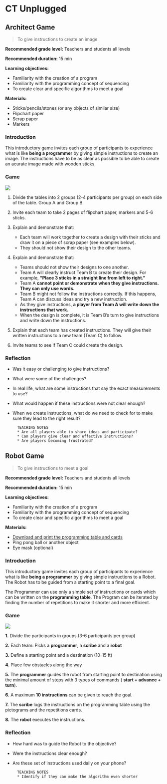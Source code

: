 # CT Unplugged

## Architect Game
> To give instructions to create an image

**Recommended grade level:** Teachers and students all levels

**Recommended duration:** 15 min

**Learning objectives:** 
* Familiarity with the creation of a program
* Familiarity with the programming concept of sequencing
* To create clear and specific algorithms to meet a goal

**Materials:**
* Sticks/pencils/stones (or any objects of similar size)
* Flipchart paper
* Scrap paper
* Markers

### Introduction 

This introductory game invites each group of participants to experience what is like **being a programmer** by giving simple instructions to create an image. The instructions have to be as clear as possible to be able to create an acurate image made with wooden sticks.

### Game
![](/assets/images/am-unplugged/sticks.png)

1. Divide the tables into 2 groups (2-4 participants per group) on each side of the table. Group A and Group B.

2. Invite each team to take 2 pages of flipchart paper, markers and 5-6 sticks.

3. Explain and demonstrate that:
	* Each team will work together to create a design with their sticks and draw it on a piece of scrap paper (see examples below).
	* They should not show their design to the other teams.

3. Explain and demonstrate that:
	* Teams should not show their designs to one another.
	* Team A will clearly instruct Team B to create their design. For example, **“Place 3 sticks in a straight line from left to right.”**
	* Team A **cannot point or demonstrate when they give instructions. They can only use words.**
	* Team B might not follow the instructions correctly. If this happens, Team A can discuss ideas and try a new instruction.
	* As they give instructions, **a player from Team A will write down the instructions that work.**
	* When the design is complete, it is Team B’s turn to give instructions and write down the instructions.
6. Explain that each team has created instructions. They will give their written instructions to a new team (Team C) to follow.
7. Invite teams to see if Team C could create the design.


### Reflection

* Was it easy or challenging to give instructions?
* What were some of the challenges?
* In real life, what are some instructions that say the exact measurements to use?
* What would happen if these instructions were not clear enough?
* When we create instructions, what do we need to check for to make sure they lead to the right result?

		TEACHING NOTES
		* Are all players able to share ideas and participate?
    	* Can players give clear and effective instructions?
		* Are players becoming frustrated?


## Robot Game
> To give instructions to meet a goal

**Recommended grade level:** Teachers and students all levels

**Recommended duration:** 15 min

**Learning objectives:** 
* Familiarity with the creation of a program
* Familiarity with the programming concept of sequencing
* To create clear and specific algorithms to meet a goal

**Materials:**
* [Download and print the programming table and cards](/assets/images/pdf/CT_Unplugged.pdf)
* Ping pong ball or another object
* Eye mask (optional)

### Introduction 

This introductory game invites each group of participants to experience what is like **being a programmer** by giving simple instructions to a Robot. The Robot has to be guided from a starting point to a final goal. 

The Programmer can use only a simple set of instructions or cards which can be written on the **programming table**. The Program can be iterated by finding the number of repetitions to make it shorter and more efficient.

### Game
![](/assets/images/am-unplugged/signs.png)

**1.** Divide the participants in groups (3-6 participants per group)

**2.** Each team: Picks a **programmer**, a **scribe** and a **robot** 

**3.** Define a starting point and a destination (10-15 ft)

**4.** Place few obstacles along the way 

**5.** The **programmer** guides the robot from starting point to destination using the minimal amount of steps with 3 types of commands ( **start + advance + turn**). 

**6.** A maximum **10 instructions** can be given to reach the goal.

**7.** The **scribe** logs the instructions on the programming table using the pictograms and the repetitions cards.

**8.** The **robot** executes the instructions.

### Reflection

* How hard was to guide the Robot to the objective? 
* Were the instructions clear enough?
* Are these set of instructions used daily on your phone?


		TEACHING NOTES
		* Identify if they can make the algorithm even shorter